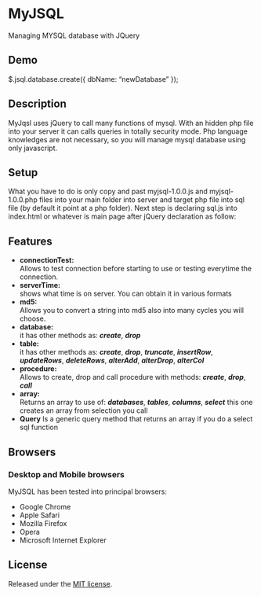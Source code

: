# MyJSQL
Managing MYSQL database with JQuery

## Demo
$.jsql.database.create({
  dbName: “newDatabase”
});

## Description
MyJqsl uses jQuery to call many functions of mysql.
With an hidden php file into your server it can calls queries in totally security mode.
Php language knowledges are not necessary, so you will manage mysql database using only javascript.

## Setup
What you have to do is only copy and past myjsql-1.0.0.js and myjsql-1.0.0.php files into your main folder into server and target php file into sql file (by default it point at a php folder).
Next step is declaring sql.js into index.html or whatever is main page after jQuery declaration as follow:

<script src=“myjsql-1.0.0.js”></script> 

## Features
* **connectionTest:**  
  Allows to test connection before starting to use or testing everytime the connection.
* **serverTime:**  
  shows what time is on server. You can obtain it in various formats
* **md5:**  
  Allows you to convert a string into md5 also into many cycles you will choose.
* **database:**  
  it has other methods as:
  ***create***,
  ***drop***
* **table:**  
  it has other methods as:
  ***create***,
  ***drop***,
  ***truncate***,
  ***insertRow***,
  ***updateRows***,
  ***deleteRows***,
  ***alterAdd***,
  ***alterDrop***,
  ***alterCol***
* **procedure:**  
  Allows to create, drop and call procedure with methods:
  ***create***,
  ***drop***,
  ***call***
* **array:**  
  Returns an array to use of:
  ***databases***,
  ***tables***,
  ***columns***,
  ***select***
  this one creates an array from selection you call
* **Query**
  Is a generic query method that returns an array if you do a select sql function

## Browsers

### Desktop and Mobile browsers
MyJSQL has been tested into principal browsers:

* Google Chrome
* Apple Safari
* Mozilla Firefox
* Opera
* Microsoft Internet Explorer

## License
Released under the [MIT license](http://www.opensource.org/licenses/MIT).

